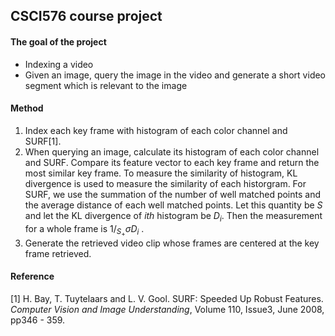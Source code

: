 ## CSCI576 course project

#### The goal of the project
* Indexing a video
* Given an image, query the image in the video and generate a short video segment which is relevant to the image

#### Method
1. Index each key frame with histogram of each color channel and SURF[1].
2. When querying an image, calculate its histogram of each color channel and SURF. Compare its feature vector to each key frame and return the most similar key frame. To measure the similarity of histogram, KL divergence is used to measure the similarity of each historgram. For SURF, we use the summation of the number of well matched points and the average distance of each well matched points. Let this quantity be $S$ and let the KL divergence of _ith_ histogram be $D_i$. Then the measurement for a whole frame is $1/_S_+\sigma{D_i}$
.
3. Generate the retrieved video clip whose frames are centered at the key frame retrieved.

#### Reference
[1] H. Bay, T. Tuytelaars and L. V. Gool. SURF: Speeded Up Robust Features. _Computer Vision and Image Understanding_, Volume 110, Issue3, June 2008, pp346 - 359.